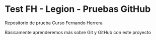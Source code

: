 # Test FH - Legion  - Pruebas GitHub

Repositorio de prueba Curso Fernando Herrera

Básicamente aprenderemos más sobre Git y GitHub con este proyecto
